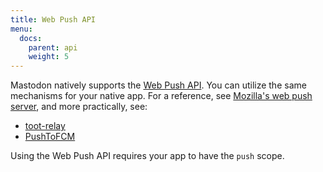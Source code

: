 ```yaml
---
title: Web Push API
menu:
  docs:
    parent: api
    weight: 5
---
```


Mastodon natively supports the [Web Push API](https://developer.mozilla.org/en-US/docs/Web/API/Push_API). You can utilize the same mechanisms for your native app. For a reference, see [Mozilla's web push server](https://github.com/mozilla-services/autopush), and more practically, see:

- [toot-relay](https://github.com/DagAgren/toot-relay)
- [PushToFCM](https://github.com/tateisu/PushToFCM)

Using the Web Push API requires your app to have the `push` scope.

